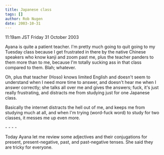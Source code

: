 ```yaml
---
title: Japanese class
tags: []
author: Rob Nugen
date: 2003-10-31
---
```


<p class=date>11:19am JST Friday 31 October 2003</p>

<p>Ayana is quite a patient teacher.  I'm pretty much going to quit
going to my Tuesday class because I get frustrated in there by the
native Chinese speakers who know kanji and zoom past me, plus the
teacher panders to them more than to me, because I'm totally sucking
ass in that class compared to them.  Blah; whatever.</p>

<p>Oh, plus that teacher (Hoso) knows limited English and doesn't seem
to understand when I need more time to answer, and doesn't hear me
when I answer correctly; she talks all over me and gives the answers;
fuck, it's just really frustrating, and distracts me from studying
just for one Japanese class.</p>

<p>Basically the internet distracts the hell out of me, and keeps me
from studying much at all, and when I'm trying (word-fuck word) to
study for two classes, it messes me up even more.</p>

<p>- - - -</p>

<p>Today Ayana let me review some adjectives and their conjugations
for present, present-negative, past, and past-negative tenses.  She
said they are tricky for everyone.</p>
